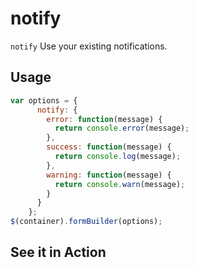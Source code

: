 # notify
`notify` Use your existing notifications.

## Usage
```javascript
var options = {
      notify: {
        error: function(message) {
          return console.error(message);
        },
        success: function(message) {
          return console.log(message);
        },
        warning: function(message) {
          return console.warn(message);
        }
      }
    };
$(container).formBuilder(options);
```

## See it in Action
<p data-height="494" data-theme-id="22927" data-embed-version="2" data-slug-hash="xVrOVr" data-default-tab="result" data-user="sudharshan" class="codepen"></p>
